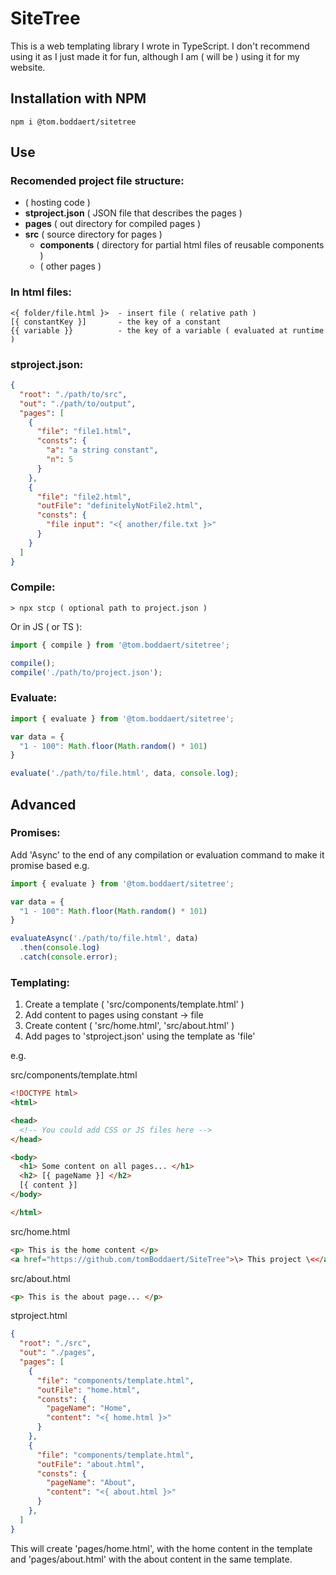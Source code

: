 # SiteTree

This is a web templating library I wrote in TypeScript. I don't recommend using it as I just made it for fun, although I am ( will be ) using it for my website.

## Installation with NPM
`npm i @tom.boddaert/sitetree`

## Use

### Recomended project file structure:
- ( hosting code )
- **stproject.json** ( JSON file that describes the pages )
- **pages** ( out directory for compiled pages )
- **src** ( source directory for pages )
  - **components** ( directory for partial html files of reusable components )
  - ( other pages )

### In html files:
```
<{ folder/file.html }>  - insert file ( relative path )
[{ constantKey }]       - the key of a constant
{{ variable }}          - the key of a variable ( evaluated at runtime )
```

### stproject.json:
``` json
{
  "root": "./path/to/src",
  "out": "./path/to/output",
  "pages": [
    {
      "file": "file1.html",
      "consts": {
        "a": "a string constant",
        "n": 5
      }
    },
    {
      "file": "file2.html",
      "outFile": "definitelyNotFile2.html",
      "consts": {
        "file input": "<{ another/file.txt }>"
      }
    }
  ]
}
```

### Compile:
`> npx stcp ( optional path to project.json )`

Or in JS ( or TS ):
``` JavaScript
import { compile } from '@tom.boddaert/sitetree';

compile();
compile('./path/to/project.json');
```

### Evaluate:
``` JavaScript
import { evaluate } from '@tom.boddaert/sitetree';

var data = {
  "1 - 100": Math.floor(Math.random() * 101)
}

evaluate('./path/to/file.html', data, console.log);
```

## Advanced

### Promises:
Add 'Async' to the end of any compilation or evaluation command to make it promise based
e.g.
``` JavaScript
import { evaluate } from '@tom.boddaert/sitetree';

var data = {
  "1 - 100": Math.floor(Math.random() * 101)
}

evaluateAsync('./path/to/file.html', data)
  .then(console.log)
  .catch(console.error);
```

### Templating:
1. Create a template ( 'src/components/template.html' )
2. Add content to pages using constant -> file
3. Create content ( 'src/home.html', 'src/about.html' )
4. Add pages to 'stproject.json' using the template as 'file'

e.g.

src/components/template.html
``` html
<!DOCTYPE html>
<html>

<head>
  <!-- You could add CSS or JS files here -->
</head>

<body>
  <h1> Some content on all pages... </h1>
  <h2> [{ pageName }] </h2>
  [{ content }]
</body>

</html>
```

src/home.html
``` html
<p> This is the home content </p>
<a href="https://github.com/tomBoddaert/SiteTree">\> This project \<</a>
```

src/about.html
``` html
<p> This is the about page... </p>
```

stproject.html
``` json
{
  "root": "./src",
  "out": "./pages",
  "pages": [
    {
      "file": "components/template.html",
      "outFile": "home.html",
      "consts": {
        "pageName": "Home",
        "content": "<{ home.html }>"
      }
    },
    {
      "file": "components/template.html",
      "outFile": "about.html",
      "consts": {
        "pageName": "About",
        "content": "<{ about.html }>"
      }
    },
  ]
}
```

This will create 'pages/home.html', with the home content in the template and 'pages/about.html' with the about content in the same template.

